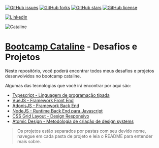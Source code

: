 [![GitHub issues](https://img.shields.io/github/issues/B-Schmitz/bootcamp-cataline?style=for-the-badge)](https://github.com/B-Schmitz/bootcamp-cataline/issues)
[![GitHub forks](https://img.shields.io/github/forks/B-Schmitz/bootcamp-cataline?style=for-the-badge)](https://github.com/B-Schmitz/bootcamp-cataline/network)
[![GitHub stars](https://img.shields.io/github/stars/B-Schmitz/bootcamp-cataline?style=for-the-badge)](https://github.com/B-Schmitz/bootcamp-cataline/stargazers)
[![GitHub license](https://img.shields.io/github/license/B-Schmitz/bootcamp-cataline?style=for-the-badge)](https://github.com/B-Schmitz/bootcamp-cataline/LICENSE.txt)

[![LinkedIn][linkedin-shield]][linkedin-url]


![Cataline](https://www.cataline.io/_nuxt/img/light.0825472.svg)

# [Bootcamp Cataline](https://www.cataline.io/) - Desafios e Projetos

Neste repositório, você poderá encontrar todos meus desafios e projetos desenvolvidos no bootcamp cataline.

Algumas das tecnologias que você irá encontrar por aqui são:
* [Typescript - Linguagem de programação tipada](https://www.typescriptlang.org/)
* [VueJS - Framework Front End](https://vuejs.org/)
* [AdonisJS - Framework Back End](https://adonisjs.com/)
* [NodeJS - Runtime Back End para Javascript](https://nodejs.org)
* [CSS Grid Layout - Design Responsivo ](https://developer.mozilla.org/pt-BR/docs/Web/CSS/CSS_Grid_Layout/Basic_Concepts_of_Grid_Layout)
* [Atomic Design - Metodologia de criação de design systems ](https://bradfrost.com/blog/post/atomic-web-design/)


> Os projetos estão separados por pastas com seu devido nome, navegue em cada pasta de projeto e leia o README para entender mais sobre.


[linkedin-shield]: https://img.shields.io/badge/-LinkedIn-black.svg?style=for-the-badge&logo=linkedin&colorB=555
[linkedin-url]: https://www.linkedin.com/in/bernardo-ssantos/
